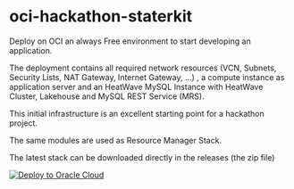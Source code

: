 # oci-hackathon-staterkit

Deploy on OCI an always Free environment to start developing an application.

The deployment contains all required network resources (VCN, Subnets, Security Lists, NAT Gateway, Internet Gateway, ...) , a compute instance as application server and an HeatWave MySQL Instance with HeatWave Cluster, Lakehouse and MySQL REST Service (MRS).

This initial infrastructure is an excellent starting point for a hackathon project.

The same modules are used as Resource Manager Stack.

The latest stack can be downloaded directly in the releases (the zip file)

[![Deploy to Oracle Cloud](https://oci-resourcemanager-plugin.plugins.oci.oraclecloud.com/latest/deploy-to-oracle-cloud.svg)](https://cloud.oracle.com/resourcemanager/stacks/create?zipUrl=https://github.com/lefred/oci-hackathon-starterkit/releases/download/v1.0.0/oci-hackathon-staterkit-stack.zip)
